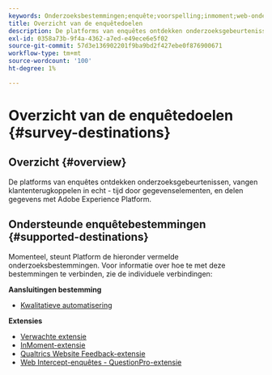 ```yaml
---
keywords: Onderzoeksbestemmingen;enquête;voorspelling;inmoment;web-onderscheppingsenquêtes;qualtriciteiten
title: Overzicht van de enquêtedoelen
description: De platforms van enquêtes ontdekken onderzoeksgebeurtenissen, vangen klantenterugkoppelen in echt - tijd door gegevenselementen, en delen gegevens met Adobe Experience Platform.
exl-id: 0358a73b-9f4a-4362-a7ed-e49ece6e5f02
source-git-commit: 57d3e136902201f9ba9bd2f427ebe0f876900671
workflow-type: tm+mt
source-wordcount: '100'
ht-degree: 1%

---
```


# Overzicht van de enquêtedoelen {#survey-destinations}

## Overzicht {#overview}

De platforms van enquêtes ontdekken onderzoeksgebeurtenissen, vangen klantenterugkoppelen in echt - tijd door gegevenselementen, en delen gegevens met Adobe Experience Platform.

## Ondersteunde enquêtebestemmingen {#supported-destinations}

Momenteel, steunt Platform de hieronder vermelde onderzoeksbestemmingen. Voor informatie over hoe te met deze bestemmingen te verbinden, zie de individuele verbindingen:

**Aansluitingen bestemming**

* [Kwalitatieve automatisering](./qualtrics-automations.md)

**Extensies**

* [Verwachte extensie](./foresee.md)
* [InMoment-extensie](./inmoment.md)
* [Qualtrics Website Feedback-extensie](./qualtrics.md)
* [Web Intercept-enquêtes - QuestionPro-extensie](./web-intercept-surveys.md)
